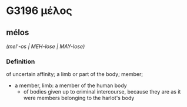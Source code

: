 # G3196 μέλος

## mélos

_(mel'-os | MEH-lose | MAY-lose)_

### Definition

of uncertain affinity; a limb or part of the body; member; 

- a member, limb: a member of the human body
  - of bodies given up to criminal intercourse, because they are as it were members belonging to the harlot's body
